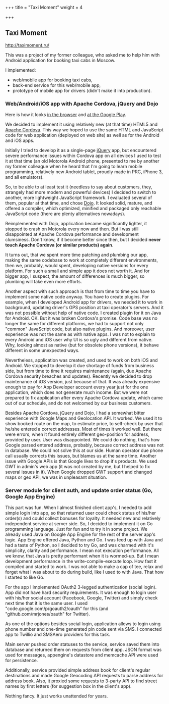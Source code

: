 +++
title = "Taxi Moment"
weight = 4

+++

## Taxi Moment

<http://taximoment.ru/>

This was a project of my former colleague, who asked me to help him with
Android application for booking taxi cabs in Moscow.

I implemented:

- web/mobile app for booking taxi cabs,
- back-end service for this web/mobile app,
- prototype of mobile app for drivers (didn't make it into production).

### Web/Android/iOS app with Apache Cordova, jQuery and Dojo

Here is how it looks [in the browser](http://taximoment.ru/mobile/?lang=ru&theme=Custom&sprut-url=http://momenttaxi1.appspot.com)
and [at the Google Play](https://play.google.com/store/apps/details?id=ru.taximoment.cab).

We decided to implement it using relatively new (at that time) HTML5 and
[Apache Cordova](https://cordova.apache.org/).  This way we hoped to use the
same HTML and JavaScript code for web application (deployed on web site) as
well as for the Android and iOS apps.

Initially I tried to develop it as a single-page
[jQuery](http://jquerymobile.com/) app, but encountered severe performance
issues within Cordova app on all devices I used to test it at that time (an old
Motorola Android phone, presented to me by another my former colleague when he
heard that I'm going to learn mobile programming, relatively new Android
tablet, proudly made in PRC, iPhone 3, and all emulators).

So, to be able to at least test it (needless to say about customers, they,
strangely had more modern and powerful devices) I decided to switch to another,
more lightweight JavaScript framework. I evaluated several of them, popular at
that time, and chose [Dojo](https://dojotoolkit.org). It looked solid, mature,
and offered a compiler, which optimized, minified and packaged only reachable
JavaScript code (there are plenty alternatives nowadays).

Reimplemented with Dojo, application became significantly lighter, it stopped
to crash on Motorola every now and then. But I was still disappointed at Apache
Cordova performance and development clumsiness. Don't know, if it become better
since then, but I decided __never touch Apache Cordova (or similar products) again__.

It turns out, that we spent more time patching and plumbing our app, making the
same codebase to work at completely different environments, then we, probably,
would spent, developing native versions for every platform. For such a small
and simple app it does not worth it. And for bigger app, I suspect, the amount
of differences is much bigger, so plumbing will take even more efforts.

Another aspect with such approach is that from time to time you have to implement
some native code anyway. You have to create plugins. For example, when I developed
Android app for drivers, we needed it to work in background, updating driver's
GPS position at taxi operator's servers. And it was not possible without help
of native code. I created plugin for it on Java for Android. OK. But it was
broken Cordova's promise. Code base was no longer the same for different platforms,
we had to support not only "common" JavaScript code, but also native plugins.
And moreover, user experience was not the same as with native apps. I was not
to explain to every Android and iOS user why UI is so ugly and different from
native. Why, looking almost as native (but for obsolete phone versions), it
behave different in some unexpected ways.

Nevertheless, application was created, and used to work on both iOS and
Android.  We stopped to develop it due shortage of funds from business side,
but from time to time it requires maintenance (again, due Apache Cordova
security breaches and updates). Recently we decided to drop maintenance of iOS
version, just because of that. It was already expensive enough to pay for App
Developer account every year just for the one application, which does not
generate much income.  But we were not prepared to fix application after every
Apache Cordova update, which came out of our schedule, and do not welcomed by
our business customers.

Besides Apache Cordova, jQuery and Dojo, I had a somewhat bitter experience with
Google Maps and Geolocation API. It worked. We used it to show booked route on
the map, to estimate price, to self-check by user that he/she entered a correct
addresses. Most of times it worked well. But there were errors, when it found
entirely different geo-position for address, provided by user.
User was disappointed. We could do nothing, that's how Google parsed entered
address, probably, because correct address was not in database. We could not
solve this at our side. Human operator due phone call usually corrects this
issues, but blames us at the same time. Another issue with Google APIs is that
Google likes to drop it's products. We used GWT in admin's web app (it was not
created by me, but I helped to fix several issues in it). When Google dropped
GWT support and changed maps or geo API, we was in unpleasant situation.


### Server module for client auth, and update order status (Go, Google App Engine)

This part was fun. When I almost finished client app's, I needed to add simple
login into app, so that returned user could check status of his/her order(s)
and could collect bonuses for loyalty. It needed new and relatively independent
service at server side. So, I decided to implement it on Go programming language.
Just for fun and to try it in some project. We already used Java on Google App
Engine for the rest of the server app's logic. App Engine offered Java, Python
and Go. I was feed up with Java and had a taste of Python, so I decided to try Go,
and was charmed with it's simplicity, clarity and performance. I mean not
execution performance. All we know, that Java is pretty performant when it is
wormed-up. But I mean development performance in the write-compile-execute loop.
How fast it compiled and started to work. I was not able to make a cap of tee,
relax and forget what I was about to do during build, like I used to with Java.
That how I started to like Go.

For the app I implemented OAuth2 3-legged authentication (social login).
App did not have hard security requirements. It was enough to login user with
his/her social account (Facebook, Google, Twitter) and simply check next time
that it is the same user. I used "code.google.com/p/goauth2/oauth" for this (and
"github.com/mrjones/oauth" for Twitter).

As one of the options besides social login, application allows to login using
phone number and one-time generated pin code sent via SMS. I connected app to
Twillio and SMSAero providers for this task.

Main server pushed order statuses to the service, service saved them into database
and returned them on requests from client app. JSON format was used for messages,
appengine's datastore and memcache API were used for persistence.

Additionally, service provided simple address book for client's regular
destinations and made Google Geocoding API requests to parse address for 
address book. Also, it proxied some requests to 3-party API to find street names
by first letters (for suggestion box in the client's app).

Nothing fancy. It just works unattended for years.

